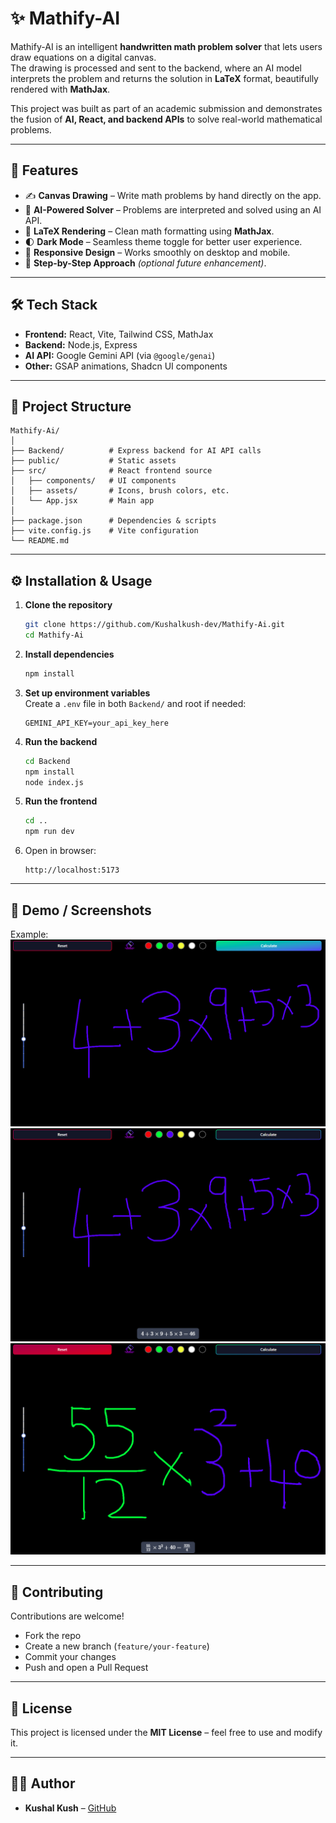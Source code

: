 # ✨ Mathify-AI

Mathify-AI is an intelligent **handwritten math problem solver** that lets users draw equations on a digital canvas.  
The drawing is processed and sent to the backend, where an AI model interprets the problem and returns the solution in **LaTeX** format, beautifully rendered with **MathJax**.

This project was built as part of an academic submission and demonstrates the fusion of **AI, React, and backend APIs** to solve real-world mathematical problems.

---

## 🚀 Features
- ✍️ **Canvas Drawing** – Write math problems by hand directly on the app.  
- 🤖 **AI-Powered Solver** – Problems are interpreted and solved using an AI API.  
- 🔢 **LaTeX Rendering** – Clean math formatting using **MathJax**.  
- 🌓 **Dark Mode** – Seamless theme toggle for better user experience.  
- 📱 **Responsive Design** – Works smoothly on desktop and mobile.  
- 🧮 **Step-by-Step Approach** *(optional future enhancement)*.

---

## 🛠️ Tech Stack
- **Frontend:** React, Vite, Tailwind CSS, MathJax  
- **Backend:** Node.js, Express  
- **AI API:** Google Gemini API (via `@google/genai`)  
- **Other:** GSAP animations, Shadcn UI components  

---

## 📂 Project Structure
```
Mathify-Ai/
│
├── Backend/          # Express backend for AI API calls
├── public/           # Static assets
├── src/              # React frontend source
│   ├── components/   # UI components
│   ├── assets/       # Icons, brush colors, etc.
│   └── App.jsx       # Main app
│
├── package.json      # Dependencies & scripts
├── vite.config.js    # Vite configuration
└── README.md
```

---

## ⚙️ Installation & Usage

1. **Clone the repository**
   ```bash
   git clone https://github.com/Kushalkush-dev/Mathify-Ai.git
   cd Mathify-Ai
   ```

2. **Install dependencies**
   ```bash
   npm install
   ```

3. **Set up environment variables**  
   Create a `.env` file in both `Backend/` and root if needed:
   ```
   GEMINI_API_KEY=your_api_key_here
   ```

4. **Run the backend**
   ```bash
   cd Backend
   npm install
   node index.js
   ```

5. **Run the frontend**
   ```bash
   cd ..
   npm run dev
   ```

6. Open in browser:  
   ```
   http://localhost:5173
   ```

---

## 🎥 Demo / Screenshots

Example:  
![Mathify AI Screenshot](./public/pg2.png)
![Mathify AI Screenshot](./public/pg3.png)
![Mathify AI Screenshot](./public/pg5.png)

---

## 🤝 Contributing
Contributions are welcome!  
- Fork the repo  
- Create a new branch (`feature/your-feature`)  
- Commit your changes  
- Push and open a Pull Request  

---

## 📜 License
This project is licensed under the **MIT License** – feel free to use and modify it.  

---

## 👨‍💻 Author
- **Kushal Kush** – [GitHub](https://github.com/Kushalkush-dev)

